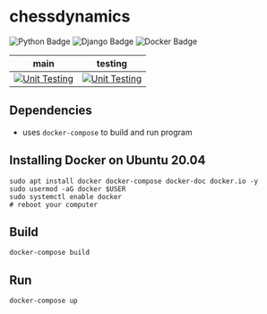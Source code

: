 # chessdynamics
![Python Badge](https://img.shields.io/badge/Python-3.10-informational?style=plastic&logo=python&logoColor=green&color=green)
![Django Badge](https://img.shields.io/badge/Django-3.1.0-informational?style=plastic&logo=django&logoColor=blue&color=green)
![Docker Badge](https://img.shields.io/badge/Docker-Debian-informational?style=plastic&logo=docker&logoColor=blue&color=blue)

| main | testing |
|------|---------|
| [![Unit Testing](https://github.com/mattwhite180/chessdynamics/actions/workflows/unittests.yml/badge.svg?branch=main)](https://github.com/mattwhite180/chessdynamics/actions/workflows/unittests.yml) | [![Unit Testing](https://github.com/mattwhite180/chessdynamics/actions/workflows/unittests.yml/badge.svg?branch=testing)](https://github.com/mattwhite180/chessdynamics/actions/workflows/unittests.yml) |

## Dependencies
* uses `docker-compose` to build and run program

## Installing Docker on Ubuntu 20.04
```
sudo apt install docker docker-compose docker-doc docker.io -y
sudo usermod -aG docker $USER
sudo systemctl enable docker
# reboot your computer
```

## Build
`docker-compose build`

## Run 
`docker-compose up`
